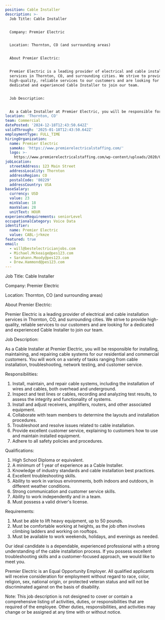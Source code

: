 ```yaml
---
position: Cable Installer
description: >-
  Job Title: Cable Installer


  Company: Premier Electric


  Location: Thornton, CO (and surrounding areas)


  About Premier Electric:


  Premier Electric is a leading provider of electrical and cable installation
  services in Thornton, CO, and surrounding cities. We strive to provide
  high-quality, reliable services to our customers and are looking for a
  dedicated and experienced Cable Installer to join our team.


  Job Description:


  As a Cable Installer at Premier Electric, you will be responsible for insta...
location: 'Thornton, CO'
team: Commercial
datePosted: '2024-12-18T12:43:50.642Z'
validThrough: '2025-01-18T12:43:50.642Z'
employmentType: FULL_TIME
hiringOrganization:
  name: Premier Electric
  sameAs: 'https://www.premierelectricalstaffing.com/'
  logo: >-
    https://www.premierelectricalstaffing.com/wp-content/uploads/2020/05/Premier-Electrical-Staffing-logo.png
jobLocation:
  streetAddress: 123 Main Street
  addressLocality: Thornton
  addressRegion: CO
  postalCode: '80229'
  addressCountry: USA
baseSalary:
  currency: USD
  value: 23
  minValue: 18
  maxValue: 28
  unitText: HOUR
experienceRequirements: seniorLevel
occupationalCategory: Voice Data
identifier:
  name: Premier Electric
  value: CABL-jrkmze
featured: true
email:
  - will@bestelectricianjobs.com
  - Michael.Mckeaige@pes123.com
  - Sarahann.Moody@pes123.com
  - Drew.Hammond@pes123.com
---
```




Job Title: Cable Installer

Company: Premier Electric

Location: Thornton, CO (and surrounding areas)

About Premier Electric:

Premier Electric is a leading provider of electrical and cable installation services in Thornton, CO, and surrounding cities. We strive to provide high-quality, reliable services to our customers and are looking for a dedicated and experienced Cable Installer to join our team.

Job Description:

As a Cable Installer at Premier Electric, you will be responsible for installing, maintaining, and repairing cable systems for our residential and commercial customers. You will work on a variety of tasks ranging from cable installation, troubleshooting, network testing, and customer service.

Responsibilities:

1. Install, maintain, and repair cable systems, including the installation of wires and cables, both overhead and underground.
2. Inspect and test lines or cables, recording and analyzing test results, to assess the integrity and functionality of systems.
3. Install and adjust receivers, amplifiers, routers, and other associated equipment.
4. Collaborate with team members to determine the layouts and installation procedures.
5. Troubleshoot and resolve issues related to cable installation.
6. Provide excellent customer service, explaining to customers how to use and maintain installed equipment.
7. Adhere to all safety policies and procedures.

Qualifications:

1. High School Diploma or equivalent.
2. A minimum of 1 year of experience as a Cable Installer.
3. Knowledge of industry standards and cable installation best practices.
4. Excellent troubleshooting skills.
5. Ability to work in various environments, both indoors and outdoors, in different weather conditions.
6. Strong communication and customer service skills.
7. Ability to work independently and in a team.
8. Must possess a valid driver's license.

Requirements:

1. Must be able to lift heavy equipment, up to 50 pounds.
2. Must be comfortable working at heights, as the job often involves climbing ladders and working on rooftops.
3. Must be available to work weekends, holidays, and evenings as needed.

Our ideal candidate is a dependable, experienced professional with a strong understanding of the cable installation process. If you possess excellent troubleshooting skills and a customer-focused approach, we would like to meet you.

Premier Electric is an Equal Opportunity Employer. All qualified applicants will receive consideration for employment without regard to race, color, religion, sex, national origin, or protected veteran status and will not be discriminated against on the basis of disability.

Note: This job description is not designed to cover or contain a comprehensive listing of activities, duties, or responsibilities that are required of the employee. Other duties, responsibilities, and activities may change or be assigned at any time with or without notice.
